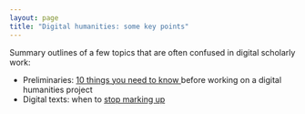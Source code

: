 ```yaml
---
layout: page
title: "Digital humanities: some key points"
---
```


Summary outlines of a few topics that are often confused in digital scholarly work:

- Preliminaries: [10 things you need to know ](checklist) before working on a digital humanities project
- Digital texts: when to [stop marking up](markup)